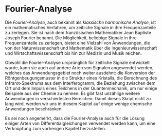 # Fourier-Analyse

Die *Fourier-Analyse*, auch bekannt als *klassische harmonische Analyse*, 
ist ein mathematisches Verfahren, um zeitliche Signale in ihre Frequenzanteile 
zu zerlegen. Sie ist nach dem französischen Mathematiker Jean Baptiste Joseph
Fourier benannt. Die Möglichkeit, beliebige Signale in ihre Frequenzanteile 
zu zerlegen, bietet eine Vielzahl von Anwendungen, die von der 
Naturwissenschaft und Mathematik über die Ingenieurwissenschaft und 
Wirtschaftswissenschaft bis hin zur Medizin und Musik reichen. 

Obwohl die Fourier-Analyse ursprünglich für zeitliche Signale entwickelt wurde,
kann sie auch auf andere Arten von Signalen angewendet werden, welches 
das Anwendungsgebiet noch weiter ausdehnt: die Konversion der 
Röntgenbeugungsmuster in die Struktur eines Kristalls, die Berechnung des
Infrarot-Spektrums aus dem Interferogramm, die Beziehung zwischen dem Ort und
dem Impuls eines Teilchens in der Quantenmechanik, um nur einige Beispiele 
aus der Chemie zu nennen. Es gibt fast unzählige weitere Anwendungen in
verschiedesten Bereichen. Damit dieses Skript nicht zu lang wird, werden
wir uns in diesem Kapitel auf einige wenige chemische Anwendungen beschränken.

Es sei noch angemerkt, dass die Fourier-Analyse auch für die Lösung einiger Arten
von Differentialgleichungen verwendet werden kann, um eine Verknüpfung zum
vorherigen Kapitel herzustellen.

